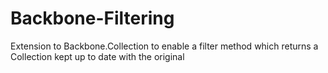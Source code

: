 Backbone-Filtering
==================

Extension to Backbone.Collection to enable a filter method which returns a Collection kept up to date with the original